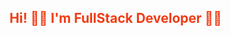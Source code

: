 <div style="background-image: url('https://e0.pxfuel.com/wallpapers/898/84/desktop-wallpaper-programming-minimalist-developers.jpg')">
  <h2 align="left" style="color: #f03c15;">Hi! 🙋‍♂️ I'm FullStack Developer 👨‍💻</h2>
</div>
